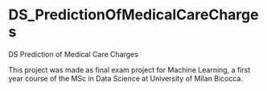 # DS_PredictionOfMedicalCareCharges
DS Prediction of Medical Care Charges

This project was made as final exam project for Machine Learning, a first year course of the MSc in Data Science at University of Milan Bicocca. 